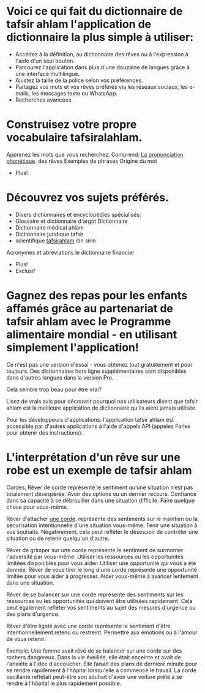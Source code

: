 
# Voici ce qui fait du dictionnaire de tafsir ahlam l'application de dictionnaire la plus simple à utiliser:

-  Accédez à la définition, au dictionnaire des rêves ou à l'expression à l'aide d'un seul bouton.
-  Parcourez l'application dans plus d'une douzaine de langues grâce à une interface multilingue.
-  Ajustez la taille de la police selon vos préférences.
-  Partagez vos mots et vos rêves préférés via les réseaux sociaux, les e-mails, les messages texte ou WhatsApp.
-  Recherches avancées.


# Construisez votre propre vocabulaire tafsiralahlam.
Apprenez les mots que vous recherchez. Comprend:
[La prononciation phonétique](http://research.jyu.fi/phonfr/Manuel_2011.html). des rêves
Exemples de phrases
Origine du mot
+ Plus!

# Découvrez vos sujets préférés.
- Divers dictionnaires et encyclopédies spécialisés:
- Glossaire et dictionnaire d'argot Dictionnaire
- Dictionnaire médical ahlam
- Dictionnaire juridique tafsir
- scientifique [tafsirahlam](https://www.arabsdreams.com/tafsir-ahlam-ibn-sirin/) ibn sirin

Acronymes et abréviations le dictionnaire financier
-  Plus!
- Exclusif
# Gagnez des repas pour les enfants affamés grâce au partenariat de tafsir ahlam avec le Programme alimentaire mondial - en utilisant simplement l'application!

Ce n'est pas une version d'essai - vous obtenez tout gratuitement et pour toujours. Des dictionnaires hors ligne supplémentaires sont disponibles dans d'autres langues dans la version Pro.

Cela semble trop beau pour être vrai?

Lisez de vrais avis pour découvrir pourquoi nos utilisateurs disent que tafsir ahlam est la meilleure application de dictionnaire qu'ils aient jamais utilisée.

Pour les développeurs d'applications: l'application tafsir ahlam est accessible par d'autres applications à l'aide d'appels API (appelez Farlex pour obtenir des instructions).

# L'interprétation d'un rêve sur une robe est un exemple de tafsir ahlam

Cordes, Rêver de corde représente le sentiment qu’une situation n’est pas totalement désespérée. Avoir des options ou un dernier recours. Confiance dans sa capacité à se débrouiller dans une situation difficile. Faire quelque chose pour vous-même.

 Rêver d'attacher [une corde](https://www.guillaume-kessler.fr/installer-une-boule-sur-une-corde-a-boucle). représente des sentiments sur le maintien ou la sécurisation intentionnelle d'une situation vous-même. Tenir une situation à vos souhaits. Négativement, cela peut refléter le désespoir de contrôler une situation ou de retenir quelqu'un d'autre.
 
Rêver de grimper sur une corde représente le sentiment de surmonter l'adversité par vous-même. Utiliser les ressources ou les opportunités limitées disponibles pour vous aider. Utiliser une opportunité qui vous a été donnée.
Rêver de vous tirer le long d'une corde représente une opportunité limitée pour vous aider à progresser. Aider vous-même à avancer lentement dans une situation.

Rêver de se balancer sur une corde représente des sentiments sur les ressources ou les opportunités qui doivent être utilisées rapidement. Cela peut également refléter vos sentiments au sujet des mesures d'urgence ou des plans d'urgence.

Rêver d'être ligoté avec une corde représente le sentiment d'être intentionnellement retenu ou restreint. Permettre aux émotions ou à l'amour de vous retenir.

Exemple: Une femme avait rêvé de se balancer sur une corde sur des rochers dangereux. Dans la vie éveillée, elle était enceinte et avait de l'anxiété à l'idée d'accoucher. 
Elle faisait des plans de dernière minute pour se rendre rapidement à l'hôpital lorsqu'elle a commencé le travail. La corde oscillante reflétait peut-être son souhait d'avoir une voiture prête à se rendre à l'hôpital le plus rapidement possible.
